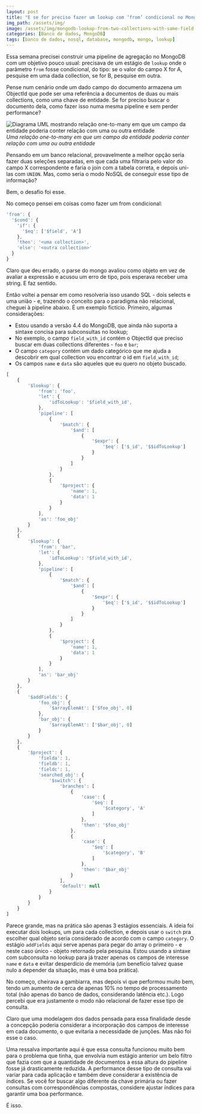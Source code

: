 ```yaml
---
layout: post
title: "E se for preciso fazer um lookup com ‘from’ condicional no MongoDB?"
img_path: /assets/img/
image: /assets/img/mongodb-lookup-from-two-collections-with-same-field.png
categories: [Banco de dados, MongoDB]
tags: [banco de dados, nosql, database, mongodb, mongo, lookup]
---
```


Essa semana precisei construir uma pipeline de agregação no MongoDB com um objetivo pouco usual: precisava de um estágio de `lookup` onde o parâmetro `from` fosse condicional, do tipo: se o valor do campo X for A, pesquise em uma dada collection, se for B, pesquise em outra.

Pense num cenário onde um dado campo do documento armazena um ObjectId que pode ser uma referência a documentos de duas ou mais collections, como uma chave de entidade. Se for preciso buscar o documento dela, como fazer isso numa mesma pipeline e sem perder performance?

![Diagrama UML mostrando relação one-to-many em que um campo da entidade poderia conter relação com uma ou outra entidade](mongodb-lookup-from-two-collections-with-same-field.png)
_Uma relação one-to-many em que um campo da entidade poderia conter relação com uma ou outra entidade_

Pensando em um banco relacional, provavelmente a melhor opção seria fazer duas seleções separadas, em que cada uma filtraria pelo valor do campo X correspondente e faria o join com a tabela correta, e depois uni-las com `UNION`. Mas, como seria o modo NoSQL de conseguir esse tipo de informação?

Bem, o desafio foi esse.

No começo pensei em coisas como fazer um from condicional:

```javascript
'from': {
  '$cond': {
    'if': {
      '$eq': ['$field', 'A']
    }, 
    'then': '<uma collection>', 
    'else': '<outra collection>'
  }
}
```

Claro que deu errado, o parse do mongo avaliou como objeto em vez de avaliar a expressão e acusou um erro de tipo, pois esperava receber uma string. E faz sentido.

Então voltei a pensar em como resolveria isso usando SQL - dois selects e uma união - e, trazendo o conceito para o paradigma não relacional, cheguei à pipeline abaixo. É um exemplo fictício. Primeiro, algumas considerações:

- Estou usando a versão 4.4 do MongoDB, que ainda não suporta a sintaxe concisa para subconsultas no lookup;
- No exemplo, o campo `field_with_id` contém o ObjectId que preciso buscar em duas collections diferentes - `foo` e `bar`;
- O campo `category` contém um dado categórico que me ajuda a descobrir em qual collection vou encontrar o id em `field_with_id`;
- Os campos `name` e `data` são aqueles que eu quero no objeto buscado.

```js
[
    {
        '$lookup': {
            'from': 'foo',
            'let': {
                'idToLookup': '$field_with_id',
            },
            'pipeline': [
                {
                    '$match': {
                        '$and': [
                            {
                                '$expr': {
                                    '$eq': ['$_id', '$$idToLookup']
                                }
                            }
                        ]
                    }
                },
                {
                    '$project': {
                        'name': 1, 
                        'data': 1
                    }
                }
            ],
            'as': 'foo_obj'
        }
    },
    {
        '$lookup': {
            'from': 'bar',
            'let': {
                'idToLookup': '$field_with_id',
            },
            'pipeline': [
                {
                    '$match': {
                        '$and': [
                            {
                                '$expr': {
                                    '$eq': ['$_id', '$$idToLookup']
                                }
                            }
                        ]
                    }
                },
                {
                    '$project': {
                        'name': 1, 
                        'data': 1
                    }
                }
            ],
            'as': 'bar_obj'
        }
    },
    {
        '$addFields': {
            'foo_obj': {
                '$arrayElemAt': ['$foo_obj', 0]
            },
            'bar_obj': {
                '$arrayElemAt': ['$bar_obj', 0]
            }
        }
    },
    {
        '$project': {
            'fielda': 1,
            'fieldb': 1, 
            'fieldc': 1,
            'searched_obj': {
                '$switch': {
                    'branches': [
                        {
                            'case': {
                                '$eq': [
                                    '$category', 'A'
                                ]
                            }, 
                            'then': '$foo_obj'
                        },
                        {
                            'case': {
                                '$eq': [
                                    '$category', 'B'
                                ]
                            }, 
                            'then': '$bar_obj'
                        }
                    ], 
                    'default': null
                }
            }
        }
    }
]
```

Parece grande, mas na prática são apenas 3 estágios essenciais. A ideia foi executar dois lookups, um para cada collection, e depois usar o `switch` pra escolher qual objeto seria considerado de acordo com o campo `category`. O estágio `addFields` aqui serve apenas para pegar do array o primeiro - e neste caso único - objeto retornado pela pesquisa. Estou usando a sintaxe com subconsulta no lookup para já trazer apenas os campos de interesse `name` e `data` e evitar desperdício de memória (um benefício talvez quase nulo a depender da situação, mas é uma boa prática).

No começo, cheirava a gambiarra, mas depois vi que performou muito bem, tendo um aumento de cerca de apenas 10% no tempo de processamento total (não apenas do banco de dados, considerando latência etc.). Logo percebi que era justamente o modo não relacional de fazer esse tipo de consulta.

Claro que uma modelagem dos dados pensada para essa finalidade desde a concepção poderia considerar a incorporação dos campos de interesse em cada documento, o que evitaria a necessidade de junções. Mas não foi esse o caso.

Uma ressalva importante aqui é que essa consulta funcionou muito bem para o problema que tinha, que envolvia num estágio anterior um belo filtro que fazia com que a quantidade de documentos a essa altura do pipeline fosse já drasticamente reduzida. A performance desse tipo de consulta vai variar para cada aplicação e também deve considerar a existência de índices. Se você for buscar algo diferente da chave primária ou fazer consultas com correspondências compostas, considere ajustar índices para garantir uma boa performance.

É isso.